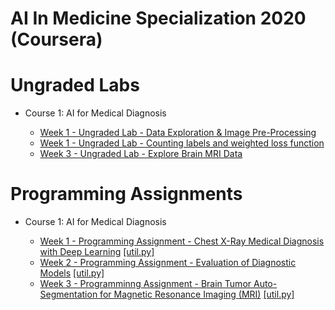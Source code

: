 # AI In Medicine Specialization 2020 (Coursera)

# Ungraded Labs

* Course 1: AI for Medical Diagnosis

  * [Week 1 - Ungraded Lab - Data Exploration & Image Pre-Processing](https://github.com/kool7/AI_For_Medicine_Specialization_2020/blob/master/AI%20For%20Medical%20Diagnosis/week1/Data_Exploration_%26_Image_Pre-Processing.ipynb)
  * [Week 1 - Ungraded Lab - Counting labels and weighted loss function](https://github.com/kool7/AI_For_Medicine_Specialization_2020/blob/master/AI%20For%20Medical%20Diagnosis/week1/utf-8''AI4M_C1_W1_lecture_ex_02.ipynb)
  * [Week 3 - Ungraded Lab - Explore Brain MRI Data](
https://github.com/kool7/AI_For_Medicine_Specialization_2020/blob/master/AI%20For%20Medical%20Diagnosis/week3/Explore%20MRI%20data.ipynb)
# Programming Assignments

* Course 1: AI for Medical Diagnosis

  * [Week 1 - Programming Assignment - Chest X-Ray Medical Diagnosis with Deep Learning](https://github.com/kool7/AI_For_Medicine_Specialization_2020/blob/master/AI%20For%20Medical%20Diagnosis/week1/utf-8''C1M1_Assignment%20.ipynb)  [[util.py]](https://github.com/kool7/AI_For_Medicine_Specialization_2020/blob/master/AI%20For%20Medical%20Diagnosis/week1/utf-8''util.py)
  * [Week 2 - Programming Assignment - Evaluation of Diagnostic Models](https://github.com/kool7/AI_For_Medicine_Specialization_2020/blob/master/AI%20For%20Medical%20Diagnosis/week2/utf-8''C1M2_Assignment.ipynb)  [[util.py]](https://github.com/kool7/AI_For_Medicine_Specialization_2020/blob/master/AI%20For%20Medical%20Diagnosis/week2/utf-8''util.py)
  * [Week 3 - Programminng Assignment - Brain Tumor Auto-Segmentation for Magnetic Resonance Imaging (MRI)](https://github.com/kool7/AI_For_Medicine_Specialization_2020/blob/master/AI%20For%20Medical%20Diagnosis/week3/Brain_Tumor_Auto-Segmentation_for_Magnetic_Resonance_Imaging_(MRI).ipynb) [[util.py]](https://github.com/kool7/AI_For_Medicine_Specialization_2020/blob/master/AI%20For%20Medical%20Diagnosis/week3/utf-8''util.py)
